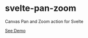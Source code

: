 # svelte-pan-zoom

Canvas Pan and Zoom action for Svelte

[See Demo](https://captaincodeman.github.io/svelte-pan-zoom/)
